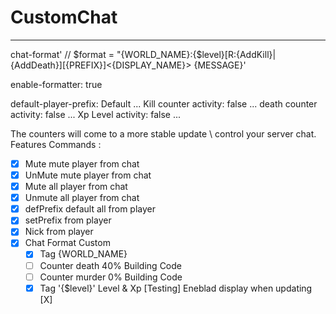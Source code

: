 CustomChat 
============
---

chat-format' // $format = "{WORLD_NAME}:{$level}[R:{AddKill}|{AddDeath}][{PREFIX}]<{DISPLAY_NAME}> {MESSAGE}'

enable-formatter: true

default-player-prefix: Default
...
Kill counter activity: false
...
death counter activity: false
...
Xp Level activity: false
...


The counters will come to a more stable update
\ control your server chat.
Features 
Commands :
  - [X] Mute mute player from chat
  - [X] UnMute mute player from chat
  - [X] Mute all player from chat
  - [X] Unmute all player from chat
  - [X] defPrefix default all from player
  - [X] setPrefix from player
  - [X] Nick from player
  - [X] Chat Format Custom
    - [X] Tag {WORLD_NAME}
    - [ ] Counter death   40% Building Code
    - [ ] Counter murder   0% Building Code
    - [X] Tag '{$level}' Level & Xp [Testing] Eneblad display when updating [X]

